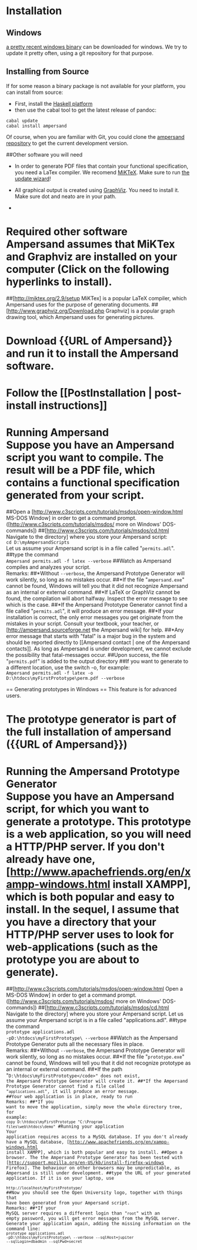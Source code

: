 # Installation



## Windows
[a pretty recent windows binary](https://cdn.rawgit.com/AmpersandTarski/webFiles/master/executables/windows/ampersand.exe) can be downloaded for windows. We try to update it pretty often, using a git repository for that purpose. 

## Installing from Source
If for some reason a binary package is not available for your platform, you can install from source:

 * First, install the [Haskell platform](https://www.haskell.org/platform/)
 * then use the cabal tool to get the latest release of pandoc:

```
cabal update
cabal install ampersand
```

Of course, when you are familiar with Git, you could clone the [ampersand repository](https://github.com/AmpersandTarski/ampersand) to get the current development version.  


##Other software you will need
* In order to generate PDF files that contain your functional specification, you need a LaTex compiler. We recomend [MiKTeX](http://miktex.org/). Make sure to run [the update wizard](http://miktex.org/howto/update-miktex)!
* All graphical output is created using [GraphViz](http://www.graphviz.org/). You need to install it. Make sure dot and neato are in your path.

* 









# Required other software<br>Ampersand assumes that MiKTex and Graphviz are installed on your computer (Click on the following hyperlinks to install). 
##[http://miktex.org/2.9/setup MiKTex] is a popular LaTeX compiler, which Ampersand uses for the purpose of generating documents.
##[http://www.graphviz.org/Download.php Graphviz] is a popular graph drawing tool, which Ampersand uses for generating pictures.
# Download {{URL of Ampersand}} and run it to install the Ampersand software.
# Follow the [[PostInstallation | post-install instructions]]
# Running Ampersand<br>Suppose you have an Ampersand script you want to compile. The result will be a PDF file, which contains a functional  specification generated from your script. 
##Open a [http://www.c3scripts.com/tutorials/msdos/open-window.html MS-DOS Window] in order to get a command prompt. ([http://www.c3scripts.com/tutorials/msdos/ more on Windows' DOS-commands])
##[http://www.c3scripts.com/tutorials/msdos/cd.html Navigate to the directory] where you store your Ampersand script:<br><code>cd D:\myAmpersandScripts</code><br>Let us assume your Ampersand script is in a file called "<code>permits.adl</code>".
##type the command<br><code>Ampersand permits.adl -f latex --verbose</code>
##Watch as Ampersand compiles and analyzes your script.<br>Remarks:
##*Without <code>--verbose</code>, the Ampersand Prototype Generator will work silently, so long as no mistakes occur.
##*If the file "<code>ampersand.exe</code>" cannot be found, Windows will tell you that it did not recognize Ampersand as an internal or external command.
##*If LaTeX or GraphViz cannot be found, the compilation will abort halfway. Inspect the error message to see which is the case.
##*If the Ampersand Prototype Generator cannot find a file called "<code>permits.adl</code>", it will produce an error message.
##*If your installation is correct, the only error messages you get originate from the mistakes in your script. Consult your textbook, your teacher, or [http://ampersand.sourceforge.net the Ampersand wiki] for help.
##*Any error message that starts with "fatal" is a major bug in the system and should be reported directly to [[Ampersand contact | one of the Ampersand contacts]]. As long as Ampersand is under development, we cannot exclude the possibility that fatal-messages occur.
##Upon success, the file "<code>permits.pdf</code>" is added to the output directory
##If you want to generate to a different location, use the switch -o, for example:<br><code>Ampersand permits.adl -f latex -o D:\htdocs\myFirstPrototype\perm.pdf --verbose</code>

== Generating prototypes in Windows ==
This feature is for advanced users.
# The prototype generator is part of the full installation of ampersand ({{URL of Ampersand}})
# Running the Ampersand Prototype Generator<br>Suppose you have an Ampersand script, for which you want to generate a prototype. This prototype is a web application, so you will need a HTTP/PHP server. If you don't already have one, [http://www.apachefriends.org/en/xampp-windows.html install XAMPP], which is both popular and easy to install. In the sequel, I assume that you have a directory  that your HTTP/PHP server uses to look for web-applications (such as the prototype you are about to generate).
##[http://www.c3scripts.com/tutorials/msdos/open-window.html Open a MS-DOS Window] in order to get a command prompt. ([http://www.c3scripts.com/tutorials/msdos/ more on Windows' DOS-commands])
##[http://www.c3scripts.com/tutorials/msdos/cd.html Navigate to the directory] where you store your Ampersand script. Let us assume your Ampersand script is in a file called "applications.adl".
##type the command<br><code>prototype applications.adl -pD:\htdocs\myFirstPrototype\ --verbose</code>
##Watch as the Ampersand Prototype Generator puts all the necessary files in place.<br>Remarks:
##*Without <code>--verbose</code>, the Ampersand Prototype Generator will work silently, so long as no mistakes occur.
##*If the file "<code>prototype.exe</code>" cannot be found, Windows will tell you that it did not recognize prototype as an internal or external command.
##*If the path "<code>D:\htdocs\myFirstPrototype\</code>" does not exist, the Ampersand Prototype Generator will create it.
##*If the Ampersand Prototype Generator cannot find a file called "<code>applications.adl</code>", it will produce an error message.
##Your web application is in place, ready to run<br>Remarks:
##*If you want to move the application, simply move the whole directory tree, for example:<br><code>copy D:\htdocs\myFirstPrototype "C:\Program files\web\htdocs\demo"</code>
#Running your application<br>Your application requires access to a MySQL database. If you don't already have a MySQL database, [http://www.apachefriends.org/en/xampp-windows.html install XAMPP], which is both popular and easy to install.
##Open a browser. The the Ampersand Prototype Generator has been tested with [http://support.mozilla.org/en-US/kb/install-firefox-windows Firefox]. The behaviour on other browsers may be unpredictable, as Ampersand is still under development.
##type the URL of your generated application. If it is on your laptop, use <br><code><nowiki>http://localhost/myFirstPrototype/</nowiki></code>
##Now you should see the Open University logo, together with things that have been generated from your Ampersand script.<br>Remarks:
##*If your MySQL server requires a different login than "<code>root</code>" with an empty password, you will get error messages from the MySQL server. Generate your application again, adding the missing information on the command line:<br><code>prototype applications.adl -pD:\htdocs\myFirstPrototype\ --verbose  --sqlHost=jupiter --sqlLogin=dbadmin --sqlPwd=secret</code>
